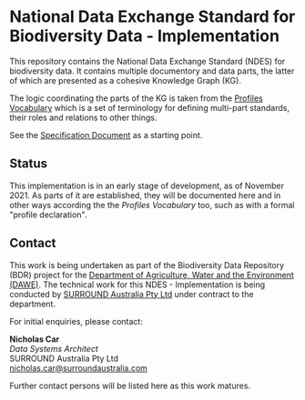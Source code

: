 # National Data Exchange Standard for Biodiversity Data - Implementation
This repository contains the National Data Exchange Standard (NDES) for biodiversity data. It contains multiple documentory and data parts, the latter of which are presented as a cohesive Knowledge Graph (KG).

The logic coordinating the parts of the KG is taken from the [Profiles Vocabulary](https://w3c.github.io/dx-prof/prof/) which is a set of terminology for defining multi-part standards, their roles and relations to other things.

See the [Specification Document](specification.adoc) as a starting point.

## Status

This implementation is in an early stage of development, as of November 2021. As parts of it are established, they will be documented here and in other ways according the the _Profiles Vocabulary_ too, such as with a formal "profile declaration".

## Contact

This work is being undertaken as part of the Biodiversity Data Repository (BDR) project for the [Department of Agriculture, Water and the Environment (DAWE)](https://www.awe.gov.au/). The technical work for this NDES - Implementation is being conducted by [SURROUND Australia Pty Ltd](https://surroundaustralia.com) under contract to the department.

For initial enquiries, please contact:  

**Nicholas Car**  
_Data Systems Architect_  
SURROUND Australia Pty Ltd  
<nicholas.car@surroundaustralia.com>  

Further contact persons will be listed here as this work matures. 
